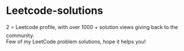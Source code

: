 # Leetcode-solutions
2 ⭐️ Leetcode profile, with over 1000 + solution views giving back to the community.
<br>
Few of my LeetCode problem solutions, hope it helps you!
